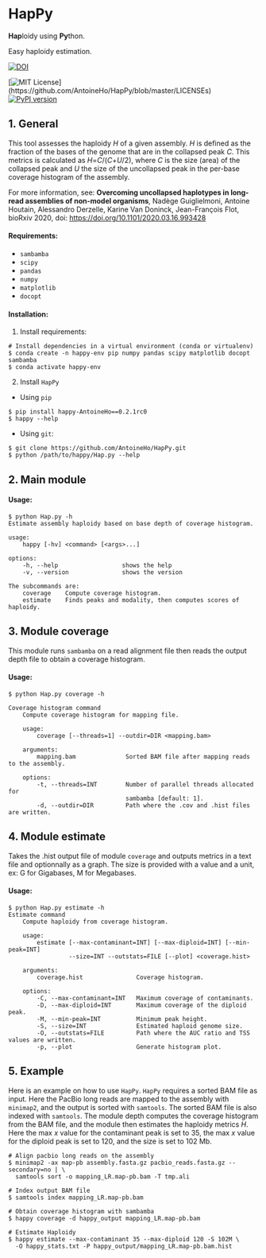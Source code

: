 # HapPy
**Hap**loidy using **Py**thon.

Easy haploidy estimation.

[![DOI](https://zenodo.org/badge/299235590.svg)](https://zenodo.org/badge/latestdoi/299235590)

[![MIT License](https://img.shields.io/apm/l/atomic-design-ui.svg?)](https://github.com/AntoineHo/HapPy/blob/master/LICENSEs)
[![PyPI version](https://badge.fury.io/py/happy-AntoineHo.svg)](https://badge.fury.io/py/happy-AntoineHo)

## 1. General
This tool assesses the haploidy *H* of a given assembly.
*H* is defined as the fraction of the bases of the genome that are in the collapsed peak *C*. This metrics is calculated as *H*=*C*/(*C*+*U*/2), where *C* is the size (area) of the collapsed peak and *U* the size of the uncollapsed peak in the per-base coverage histogram of the assembly.

For more information, see:
  **Overcoming uncollapsed haplotypes in long-read assemblies of non-model organisms**,
  Nadège Guiglielmoni, Antoine Houtain, Alessandro Derzelle, Karine Van Doninck, Jean-François Flot,
  bioRxiv 2020, doi: https://doi.org/10.1101/2020.03.16.993428


#### Requirements:

  - `sambamba`
  - `scipy`
  - `pandas`
  - `numpy`
  - `matplotlib`
  - `docopt`

#### Installation:

1. Install requirements:

```
# Install dependencies in a virtual environment (conda or virtualenv)
$ conda create -n happy-env pip numpy pandas scipy matplotlib docopt sambamba
$ conda activate happy-env
```

2. Install `HapPy`
- Using `pip`
```
$ pip install happy-AntoineHo==0.2.1rc0
$ happy --help
```
- Using `git`:
```
$ git clone https://github.com/AntoineHo/HapPy.git
$ python /path/to/happy/Hap.py --help
```

## 2. Main module
#### Usage:

```
$ python Hap.py -h
Estimate assembly haploidy based on base depth of coverage histogram.

usage:
    happy [-hv] <command> [<args>...]

options:
    -h, --help                  shows the help
    -v, --version               shows the version

The subcommands are:
    coverage    Compute coverage histogram.
    estimate    Finds peaks and modality, then computes scores of haploidy.
```

## 3. Module coverage
This module runs `sambamba` on a read alignment file then reads the output depth file to obtain a coverage histogram.

#### Usage:
```
$ python Hap.py coverage -h

Coverage histogram command
    Compute coverage histogram for mapping file.

    usage:
        coverage [--threads=1] --outdir=DIR <mapping.bam>

    arguments:
        mapping.bam              Sorted BAM file after mapping reads to the assembly.

    options:
        -t, --threads=INT        Number of parallel threads allocated for
                                 sambamba [default: 1].
        -d, --outdir=DIR         Path where the .cov and .hist files are written.
```

## 4. Module estimate
Takes the .hist output file of module `coverage` and outputs metrics in a text file and optionnally as a graph. The size is provided with a value and a unit, ex: G for Gigabases, M for Megabases.

#### Usage:
```
$ python Hap.py estimate -h
Estimate command
    Compute haploidy from coverage histogram.

    usage:
        estimate [--max-contaminant=INT] [--max-diploid=INT] [--min-peak=INT]
                 --size=INT --outstats=FILE [--plot] <coverage.hist>

    arguments:
        coverage.hist               Coverage histogram.

    options:
        -C, --max-contaminant=INT   Maximum coverage of contaminants.
        -D, --max-diploid=INT       Maximum coverage of the diploid peak.
        -M, --min-peak=INT          Minimum peak height.
        -S, --size=INT              Estimated haploid genome size.
        -O, --outstats=FILE         Path where the AUC ratio and TSS values are written.
        -p, --plot                  Generate histogram plot.
```

## 5. Example

Here is an example on how to use `HapPy`. `HapPy` requires a sorted BAM file as input. Here the PacBio long reads are mapped to the assembly with `minimap2`, and the output is sorted with `samtools`. The sorted BAM file is also indexed with `samtools`. The module depth computes the coverage histogram from the BAM file, and the module then estimates the haploidy metrics *H*. Here the max *x* value for the contaminant peak is set to 35, the max *x* value for the diploid peak is set to 120, and the size is set to 102 Mb.

```
# Align pacbio long reads on the assembly
$ minimap2 -ax map-pb assembly.fasta.gz pacbio_reads.fasta.gz --secondary=no | \
  samtools sort -o mapping_LR.map-pb.bam -T tmp.ali

# Index output BAM file
$ samtools index mapping_LR.map-pb.bam

# Obtain coverage histogram with sambamba
$ happy coverage -d happy_output mapping_LR.map-pb.bam

# Estimate Haploidy
$ happy estimate --max-contaminant 35 --max-diploid 120 -S 102M \
  -O happy_stats.txt -P happy_output/mapping_LR.map-pb.bam.hist
```
